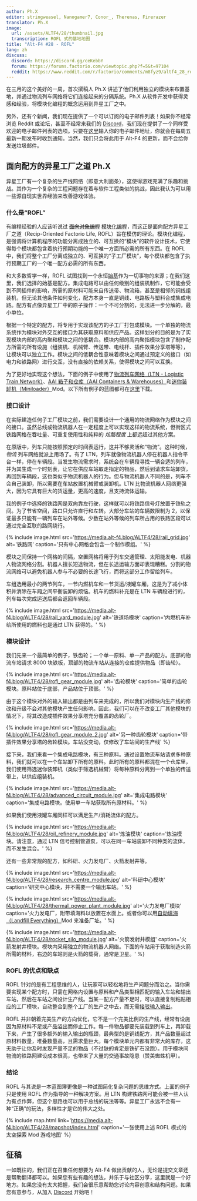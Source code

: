 ```yaml
---
author: Ph.X
editor: stringweasel, Nanogamer7, Conor_, Therenas, Firerazer
translator: Ph.X
image:
  url: /assets/ALTF4/28/thumbnail.jpg
  transcription: ROFL 式的基地地图
title: "Alt-F4 #28 - ROFL"
lang: zh
discuss:
  discord: https://discord.gg/ceKebbY
  forum: https://forums.factorio.com/viewtopic.php?f=5&t=97104
  reddit: https://www.reddit.com/r/factorio/comments/m8fyz9/altf4_28_rofl/
---
```


在三月的这个美好的一周，首次撰稿人 Ph.X 讲述了他们利用独立的模块来布置基地，并通过物流列车网络将它们连接起来的分隔系统。Ph.X 从软件开发中获得灵感和经验，将模块化编程的概念运用到异星工厂之中。

另外，还有个新闻，我们现在提供了一个可以订阅的电子邮件列表！如果你不经常浏览 Reddit 或论坛，甚至不经常来我们的 [Discord](https://discord.gg/nxnCFkb)，我们现在提供了一个同样受欢迎的电子邮件列表的选项。只要在[这里](https://www.freelists.org/list/alt-f4)输入你的电子邮件地址，你就会在每周五最新一期发布时收到通知。当然，我们只会将此用于 Alt-F4 的更新，而不会给你发送垃圾邮件。

## 面向配方的异星工厂之道 <author>Ph.X</author>

异星工厂有一个复杂的生产线网络（即意大利面条），这使得游戏充满了乐趣和挑战。其作为一个复杂的工程问题存在着与软件工程类似的挑战，因此我认为可以用一些源自现实世界经验来改善游戏体验。

### 什么是“ROFL”

有编程经验的人应该听说过 ~~[面向对象编程](https://zh.wikipedia.org/wiki/%E9%9D%A2%E5%90%91%E5%AF%B9%E8%B1%A1%E7%A8%8B%E5%BA%8F%E8%AE%BE%E8%AE%A1)~~ [模块化编程](https://zh.wikipedia.org/wiki/%E6%A8%A1%E5%9D%97%E5%8C%96%E7%BC%96%E7%A8%8B)，而这正是面向配方异星工厂之道（Recip-Oriented Factorio Life, ROFL）旨在模仿的理论。模块化编程，是强调将计算机程序的功能分离成独立的、可互换的“模块”的软件设计技术，它使得每个模块都包含着执行预期功能的一个唯一方面所必需的所有东西。在 ROFL 中，我们将整个工厂分离成独立的、可互换的“子工厂模块”，每个模块都包含了执行预期工厂的一个唯一配方必需的所有东西。

和大多数哲学一样，ROFL 试图找到一个永恒[始基](https://zh.wikipedia.org/wiki/%E5%A7%8B%E5%9F%BA)作为一切事物的来源；在我们这里，我们选择的始基是配方。集成电路可以由任何级别的组装机制作，它可能会受到不同插件的影响，所需的原材料可能来自传送带、物流箱，甚至是相邻的铜线组装机，但无论其他条件如何变化，配方本身一直是铜线、电路板与塑料合成集成电路。配方有点像异星工厂中的原子操作：一个不可分割的，无法进一步分解的，最小单位。

根据一个特定的配方，将专用于实现该配方的子工厂打包成模块。一个单独的物流系统作为模块对外交互的接口为其获取原料和供应产品。这样划分的目的是为了实现模块内部的高内聚和模块之间的低耦合。模块内部的高内聚指模块包含了制作配方所需的所有设施（组装机、机械臂、传送带、电线杆、插件效果分享塔等等），让模块可以独立工作。模块之间的低耦合性意味着模块之间通过预定义的接口（如电力和铁路网）进行交互，没有直接的依赖关系，使得模块之间可以互换。

为了更好地实现这个想法，下面的例子中使用了[物流列车网络（LTN - Logistic Train Network）](https://mods.factorio.com/mods/Optera/LogisticTrainNetwork)、[AAI 箱子和仓库（AAI Containers & Warehouses）](https://mods.factorio.com/mod/aai-containers)和[迷你装卸机（Miniloader）](https://mods.factorio.com/mod/miniloader)Mod。以下所有例子的蓝图都可在[这里](https://media.alt-f4.blog/ALTF4/28/rofl_example_blueprint.txt)下载。

### 接口设计

在实际建造任何子工厂模块之前，我们需要设计一个通用的物流网络作为模块之间的接口。虽然总线或物流机器人在一定程度上可以实现这样的物流系统，但街区式铁路网格在吞吐量、可重复使用性和纯粹的 *炫酷程度* 上都远超过其他方案。

在原版中，列车只能按照预定的时间表运行，这并不够灵活和“物流”。这种时候，*物流* 列车网络就派上用场了。有了 LTN，列车就像物流机器人停在机器人指令平台一样，停在车辆段。当发生物流需求时，系统会在车辆段寻找一辆合适的列车，并为其生成一个时刻表，让它在供应车站取走指定的物品，然后到请求车站卸货，再回到车辆段，这也类似于物流机器人的行为。但与物流机器人不同的是，列车不会自己装卸，所以需要在车站放置机械臂或装卸机。LTN 比物流机器人网络更强大，因为它具有巨大的货运量，更高的速度，且支持流体运输。

我的例子中选择的铁路网是双向靠左行驶，这样就可以将铁路信号灯放置于铁轨之间。为了节省空间，路口只允许直行和左转。大部分车站的车辆数限制为 2，以保证最多只能有一辆列车在站外等候。少数在站外等候的列车所占用的铁路区段可以通过完全互联的路网绕行。

{% include image.html src='https://media.alt-f4.blog/ALTF4/28/rail_grid.jpg' alt='铁路网' caption='只有中心网格会包含一个制作模组。' %}

模块之间保持一个网格的间隔，空置网格将用于列车交通管理、太阳能发电、机器人物流网络分割。机器人擅长短途物流，但在长途运输方面却表现糟糕。分割的物流网络可以避免机器人参与不必要的长途飞行，而将这部分工作留给列车。

车组选用最小的两节列车，一节内燃机车和一节货运/液罐车厢，这是为了减小体积并消除在车厢之间平衡装卸的烦恼。机车的燃料补充是在 LTN 车辆段进行的，列车每次完成运送后都会返回车辆段。

{% include image.html src='https://media.alt-f4.blog/ALTF4/28/rail_yard_module.jpg' alt='铁道场模块' caption='内燃机车补给所使用的燃料也是通过 LTN 获得的。' %}

### 模块设计

我们先来一个最简单的例子，铁齿轮；一个单一原料、单一产品的配方。底部的物流车站请求 8000 块铁板，顶部的物流车站从连接的仓库提供物品（即齿轮）。

{% include image.html src='https://media.alt-f4.blog/ALTF4/28/rofl_gear_module.jpg' alt='齿轮模块' caption='简单的齿轮模块。原料站位于底部，产品站位于顶部。' %}

由于这个模块对外的输入输出都是由列车来完成的，所以我们对模块内生产线的修改和升级不会对其他模块产生任何影响。因此，我们可以在不改变工厂其他模块的情况下，将其改造成插件效果分享塔充分覆盖的齿轮厂。

{% include image.html src='https://media.alt-f4.blog/ALTF4/28/rofl_gear_module_2.jpg' alt='另一种齿轮模块' caption='带插件效果分享塔的齿轮模块。车站没变动，仅修改了车站间的生产线' %}

接下来，我们来看一个集成电路模块，有三种原料。通过设置物流车站请求多种原料，我们就可以在一个车站卸下所有的原料。此时所有的原料都混在一个仓库里，我们使用筛选迷你装卸机（类似于筛选机械臂）将每种原料分离到一个单独的传送带上，以供应组装机。

{% include image.html src='https://media.alt-f4.blog/ALTF4/28/advanced_circuit_module.jpg' alt='集成电路模块' caption='集成电路模块。使用单一车站获取所有原材料。' %}

如果我们使用液罐车厢同样可以满足生产/消耗流体的配方。

{% include image.html src='https://media.alt-f4.blog/ALTF4/28/oil_refinery_module.jpg' alt='炼油模块' caption='炼油模块。请注意，通过 LTN 信号控制管道泵，可以在同一车站装卸不同种类的流体，而不发生混合。' %}

还有一些非常规的配方，如科研、火力发电厂、火箭发射井等。

{% include image.html src='https://media.alt-f4.blog/ALTF4/28/research_centre_module.jpg' alt='科研中心模块' caption='研究中心模块，并不需要一个输出车站。' %}

{% include image.html src='https://media.alt-f4.blog/ALTF4/28/thermal_power_plant_module.jpg' alt='火力发电厂模块' caption='火力发电厂，附带填海料以放置在水面上。或者你可以用<a href="https://mods.factorio.com/mod/LandfillEverything">自动填海（Landfill Everything）</a>Mod 来准备厂址。' %}

{% include image.html src='https://media.alt-f4.blog/ALTF4/28/rocket_silo_module.jpg' alt='火箭发射井模组' caption='火箭发射井模块。模块内采用独立的物流机器人网络。下面的车站用于获取制造火箭所需的材料，右边的车站则是火箭的载荷，通常是卫星。' %}

### ROFL 的优点和缺点

ROFL 针对的是有工程思维的人，让玩家可以轻松地将生产问题分而治之。当你需要实现某个配方时，只需在网格内设置与原料和产品类型相匹配的输入车站和输出车站，然后在车站之间设计生产线。当某一配方产量不足时，可以直接复制粘贴相应的工厂模块，自动整合到整个工厂的生产之中去，而无需[接驳输入输出](https://alt-f4.blog/zh/ALTF4-22/#%E5%BC%82%E6%98%9F%E5%B7%A5%E5%8E%82%E7%9A%84%E7%9B%AE%E6%A0%87)。

ROFL 并非朝着完美生产的方向优化，它不是一个完美比例的生产线，经常有设施因为原材料不足或产品溢出而停止工作。每一件物品都要先装载到列车上，再卸载下来，产生了很多额外的输入输出的瓶颈，最典型的是铜线配方，其产品数量超过原材料数量，堆叠数量高，且需求量巨大。每个模块单元内都有非常大的库存，这无助于让你及时发现产量不足的物品（不过缺的肯定是铁矿石没跑）。用于模块间物流的铁路网建设成本很高，也带来了大量的交通事故隐患（赞美蜘蛛机甲）。

### 结论

ROFL 与其说是一本蓝图簿更像是一种试图简化复杂问题的思维方式。上面的例子只是使用 ROFL 作为指导的一种解决方案。用 LTN 构建铁路网可能会被一些人认为有点作弊，但这个思路也可以用于总线的玩法等等。异星工厂永远不会有一种“正确”的玩法，多样性才是它的伟大之处。

{% include map.html link='https://media.alt-f4.blog/ALTF4/28/mapshot/index.html' caption='一张使用上述 ROFL 模式的太空探索 Mod 游戏地图' %}

## 征稿

一如既往的，我们正在召集任何想要为 Alt-F4 做出贡献的人，无论是提交文章还是帮助翻译都可以。如果您有些有趣的想法，并乐于与社区分享，这里就是一个好地方。如果您没有太大把握，我们会很乐意帮助您讨论内容创意和结构问题。如果您有意参与，从加入 [Discord](https://discord.gg/nxnCFkb) 开始吧！